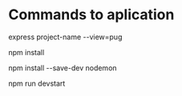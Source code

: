 <h1>Commands to aplication</h1>

<p>express project-name --view=pug

npm install

npm install --save-dev nodemon

npm run devstart</p>

